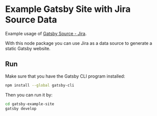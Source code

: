 # Example Gatsby Site with Jira Source Data

Example usage of [Gatsby Source - Jira](https://www.npmjs.com/package/gatsby-source-jira/).

With this node package you can use Jira as a data source to generate a static Gatsby website.

## Run

Make sure that you have the Gatsby CLI program installed:
```sh
npm install --global gatsby-cli
```

Then you can run it by:
```sh
cd gatsby-example-site
gatsby develop
```